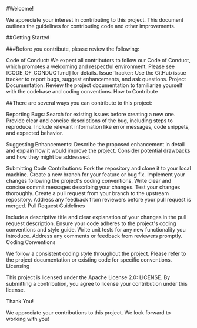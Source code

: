 #Welcome!

We appreciate your interest in contributing to this project. This document outlines the guidelines for contributing code and other improvements.

##Getting Started

###Before you contribute, please review the following:

Code of Conduct: We expect all contributors to follow our Code of Conduct, which promotes a welcoming and respectful environment. Please see [CODE_OF_CONDUCT.md] for details.
Issue Tracker: Use the GitHub issue tracker to report bugs, suggest enhancements, and ask questions.
Project Documentation: Review the project documentation to familiarize yourself with the codebase and coding conventions.
How to Contribute

##There are several ways you can contribute to this project:

Reporting Bugs:
Search for existing issues before creating a new one.
Provide clear and concise descriptions of the bug, including steps to reproduce.
Include relevant information like error messages, code snippets, and expected behavior.

Suggesting Enhancements:
Describe the proposed enhancement in detail and explain how it would improve the project.
Consider potential drawbacks and how they might be addressed.

Submitting Code Contributions:
Fork the repository and clone it to your local machine.
Create a new branch for your feature or bug fix.
Implement your changes following the project's coding conventions.
Write clear and concise commit messages describing your changes.
Test your changes thoroughly.
Create a pull request from your branch to the upstream repository.
Address any feedback from reviewers before your pull request is merged.
Pull Request Guidelines

Include a descriptive title and clear explanation of your changes in the pull request description.
Ensure your code adheres to the project's coding conventions and style guide.
Write unit tests for any new functionality you introduce.
Address any comments or feedback from reviewers promptly.
Coding Conventions

We follow a consistent coding style throughout the project.
Please refer to the project documentation or existing code for specific conventions.
Licensing

This project is licensed under the Apache License 2.0: LICENSE. By submitting a contribution, you agree to license your contribution under this license.

Thank You!

We appreciate your contributions to this project. We look forward to working with you!
